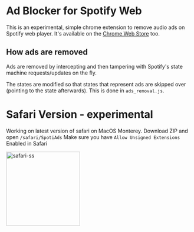 # Ad Blocker for Spotify Web
This is an experimental, simple chrome extension to remove audio ads on Spotify web player.
It's available on the [Chrome Web Store](https://chrome.google.com/webstore/detail/spotify-ads-remover/mghhlojofjipigjobacbjdngmjafdeim?hl=iw&authuser=0) too.

## How ads are removed
Ads are removed by intercepting and then tampering with Spotify's state machine requests/updates on the fly. 

The states are modified so that states that represent ads are skipped over (pointing to the state afterwards). This is done in `ads_removal.js`.

# Safari Version - experimental
Working on latest version of safari on MacOS Monterey. 
Download ZIP and open `/safari/SpotiAds`
Make sure you have `Allow Unsigned Extensions` Enabled in Safari


<img src="https://i.ibb.co/37hyTYx/safari-ss.png" alt="safari-ss" width="200">